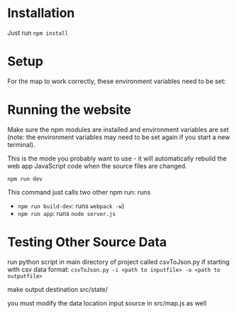 # Installation
Just run `npm install`

# Setup
For the map to work correctly, these environment variables need to be set:

# Running the website

Make sure the npm modules are installed and environment variables are set (note: the environment variables may need to be set again if you start a new terminal).

This is the mode you probably want to use - it will automatically rebuild the web app JavaScript code when the source files are changed.

`npm run dev`

This command just calls two other npm run: runs

- `npm run build-dev`: runs `webpack -w`)
- `npm run app`: runs `node server.js`

# Testing Other Source Data

run python script in main directory of project called csvToJson.py if starting with csv data
format: `csvToJson.py -i <path to inputfile> -o <path to outputfile>`

make output destination src/state/

you must modify the data location input source in src/map.js as well
